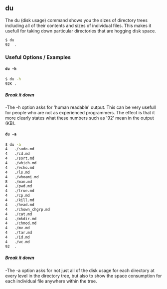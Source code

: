 ---
---

du
-------

The du (disk usage) command shows you the sizes of directory trees including all of their contents and sizes of individual files.
This makes it usefull for taking down particular directories that are hogging disk space. 

~~~ bash
$ du
92	.
~~~

<!--more-->

### Useful Options / Examples

#### `du -h`
~~~ bash
$ du -h
92K	.
~~~

##### Break it down

-The -h option asks for 'human readable' output. This can be very usefull for people who are not as experienced programmers. The effect
is that it more clearly states what these numbers such as '92' mean in the output (KB).

#### `du -a`
~~~ bash
$ du -a
4	./sudo.md
4	./cd.md
4	./sort.md
4	./which.md
4	./echo.md
4	./ls.md
4	./whoami.md
8	./man.md
4	./pwd.md
4	./true.md
4	./cp.md
4	./kill.md
4	./head.md
4	./chown_chgrp.md
4	./cat.md
4	./mkdir.md
4	./chmod.md
4	./mv.md
4	./tar.md
4	./id.md
4	./wc.md
92	.
~~~


##### Break it down

-The -a option asks for not just all of the disk usage for each directory at every level in the directory tree, but also to show
the space consumption for each individual file anywhere within the tree.
